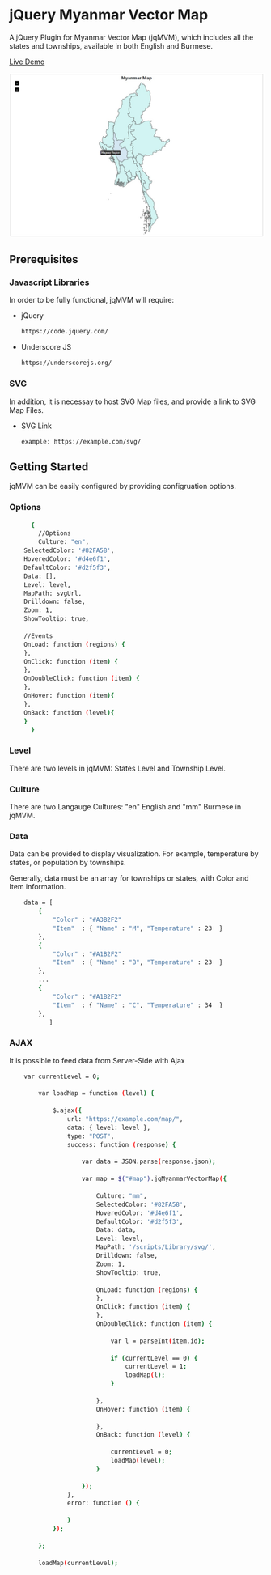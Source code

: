 # jQuery Myanmar Vector Map

A jQuery Plugin for Myanmar Vector Map (jqMVM), which includes all the states and townships, available in both English and Burmese.

<a href="https://2kha.github.io/map.html">Live Demo</a> 

<img src="https://raw.githubusercontent.com/2kha/Visualizations/main/Myanmar%20Vector%20Map/images/myanmarmap.jpg" />


## Prerequisites

### Javascript Libraries

In order to be fully functional, jqMVM will require:

* jQuery
  ```sh
  https://code.jquery.com/
  ```
  
* Underscore JS
  ```sh
  https://underscorejs.org/
  ```
  
### SVG

In addition, it is necessay to host SVG Map files, and provide a link to SVG Map Files.

* SVG Link
  ```sh
  example: https://example.com/svg/
  ```
  
## Getting Started

jqMVM can be easily configured by providing configruation options.


### Options

```sh
      {
        //Options
        Culture: "en",   
	SelectedColor: '#82FA58',
	HoveredColor: '#d4e6f1',
	DefaultColor: '#d2f5f3',
	Data: [],
	Level: level,
	MapPath: svgUrl,
	Drilldown: false,
	Zoom: 1,
	ShowTooltip: true,
	
	//Events
	OnLoad: function (regions) {
	},
	OnClick: function (item) {
	},
	OnDoubleClick: function (item) {
	},
	OnHover: function (item){
	},
	OnBack: function (level){		
	}
      }
```

### Level

There are two levels in jqMVM: States Level and Township Level.


### Culture

There are two Langauge Cultures: "en" English and "mm" Burmese in jqMVM. 


### Data

Data can be provided to display visualization. For example, temperature by states, or population by townships.

Generally, data must be an array for townships or states, with Color and Item information.

```sh
	data = [
		{
			"Color" : "#A3B2F2"
			"Item"  : { "Name" : "M", "Temperature" : 23  }
		},
		{
			"Color" : "#A1B2F2"
			"Item"  : { "Name" : "B", "Temperature" : 23  }
		},
		...
		{
			"Color" : "#A1B2F2"
			"Item"  : { "Name" : "C", "Temperature" : 34  }
		},
	       ]
```

### AJAX

It is possible to feed data from Server-Side with Ajax

```sh
	var currentLevel = 0;

        var loadMap = function (level) {

            $.ajax({
                url: "https://example.com/map/",
                data: { level: level },
                type: "POST",
                success: function (response) {

                    var data = JSON.parse(response.json);

                    var map = $("#map").jqMyanmarVectorMap({

                        Culture: "mm",
                        SelectedColor: '#82FA58',
                        HoveredColor: '#d4e6f1',
                        DefaultColor: '#d2f5f3',
                        Data: data,
                        Level: level,
                        MapPath: '/scripts/Library/svg/',
                        Drilldown: false,
                        Zoom: 1,
                        ShowTooltip: true,
			
                        OnLoad: function (regions) {
                        },
                        OnClick: function (item) {
                        },
                        OnDoubleClick: function (item) {

                            var l = parseInt(item.id);

                            if (currentLevel == 0) {
                                currentLevel = 1;                                
                                loadMap(l);
                            }

                        },
                        OnHover: function (item) {

                        },
                        OnBack: function (level) {

                            currentLevel = 0;
                            loadMap(level);
                        }

                    });
                },
                error: function () {

                }
            });

        };

        loadMap(currentLevel);
```


